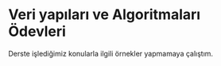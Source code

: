 # Veri yapıları ve Algoritmaları Ödevleri

Derste işlediğimiz konularla ilgili örnekler yapmamaya çalıştım.